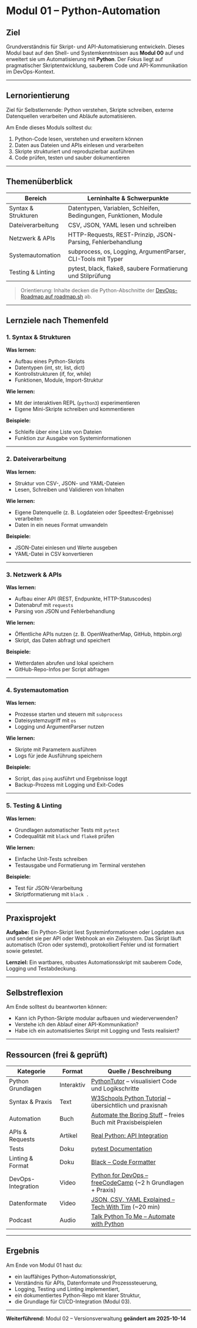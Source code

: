 # Modul 01 – Python-Automation

## Ziel

Grundverständnis für Skript- und API-Automatisierung entwickeln.
Dieses Modul baut auf den Shell- und Systemkenntnissen aus **Modul 00** auf und erweitert sie um Automatisierung mit **Python**.
Der Fokus liegt auf pragmatischer Skriptentwicklung, sauberem Code und API-Kommunikation im DevOps-Kontext.

---

## Lernorientierung

Ziel für Selbstlernende:
Python verstehen, Skripte schreiben, externe Datenquellen verarbeiten und Abläufe automatisieren.

Am Ende dieses Moduls solltest du:

1. Python-Code lesen, verstehen und erweitern können
2. Daten aus Dateien und APIs einlesen und verarbeiten
3. Skripte strukturiert und reproduzierbar ausführen
4. Code prüfen, testen und sauber dokumentieren

---

## Themenüberblick

| Bereich             | Lerninhalte & Schwerpunkte                                                        |
| ------------------- | --------------------------------------------------------------------------------- |
| Syntax & Strukturen | Datentypen, Variablen, Schleifen, Bedingungen, Funktionen, Module                 |
| Dateiverarbeitung   | CSV, JSON, YAML lesen und schreiben                                               |
| Netzwerk & APIs     | HTTP-Requests, REST-Prinzip, JSON-Parsing, Fehlerbehandlung                       |
| Systemautomation    | subprocess, os, Logging, ArgumentParser, CLI-Tools mit Typer                      |
| Testing & Linting   | pytest, black, flake8, saubere Formatierung und Stilprüfung                       |

> Orientierung: Inhalte decken die Python-Abschnitte der [DevOps-Roadmap auf roadmap.sh](https://roadmap.sh/devops) ab.

---

## Lernziele nach Themenfeld

### 1. Syntax & Strukturen

**Was lernen:**

- Aufbau eines Python-Skripts
- Datentypen (int, str, list, dict)
- Kontrollstrukturen (if, for, while)
- Funktionen, Module, Import-Struktur

**Wie lernen:**

- Mit der interaktiven REPL (`python3`) experimentieren
- Eigene Mini-Skripte schreiben und kommentieren

**Beispiele:**

- Schleife über eine Liste von Dateien
- Funktion zur Ausgabe von Systeminformationen

---

### 2. Dateiverarbeitung

**Was lernen:**

- Struktur von CSV-, JSON- und YAML-Dateien
- Lesen, Schreiben und Validieren von Inhalten

**Wie lernen:**

- Eigene Datenquelle (z. B. Logdateien oder Speedtest-Ergebnisse) verarbeiten
- Daten in ein neues Format umwandeln

**Beispiele:**

- JSON-Datei einlesen und Werte ausgeben
- YAML-Datei in CSV konvertieren

---

### 3. Netzwerk & APIs

**Was lernen:**

- Aufbau einer API (REST, Endpunkte, HTTP-Statuscodes)
- Datenabruf mit `requests`
- Parsing von JSON und Fehlerbehandlung

**Wie lernen:**

- Öffentliche APIs nutzen (z. B. OpenWeatherMap, GitHub, httpbin.org)
- Skript, das Daten abfragt und speichert

**Beispiele:**

- Wetterdaten abrufen und lokal speichern
- GitHub-Repo-Infos per Script abfragen

---

### 4. Systemautomation

**Was lernen:**

- Prozesse starten und steuern mit `subprocess`
- Dateisystemzugriff mit `os`
- Logging und ArgumentParser nutzen

**Wie lernen:**

- Skripte mit Parametern ausführen
- Logs für jede Ausführung speichern

**Beispiele:**

- Script, das `ping` ausführt und Ergebnisse loggt
- Backup-Prozess mit Logging und Exit-Codes

---

### 5. Testing & Linting

**Was lernen:**

- Grundlagen automatischer Tests mit `pytest`
- Codequalität mit `black` und `flake8` prüfen

**Wie lernen:**

- Einfache Unit-Tests schreiben
- Testausgabe und Formatierung im Terminal verstehen

**Beispiele:**

- Test für JSON-Verarbeitung
- Skriptformatierung mit `black .`

---

## Praxisprojekt

**Aufgabe:**
Ein Python-Skript liest Systeminformationen oder Logdaten aus und sendet sie per API oder Webhook an ein Zielsystem.
Das Skript läuft automatisch (Cron oder systemd), protokolliert Fehler und ist formatiert sowie getestet.

**Lernziel:**
Ein wartbares, robustes Automationsskript mit sauberem Code, Logging und Testabdeckung.

---

## Selbstreflexion

Am Ende solltest du beantworten können:

- Kann ich Python-Skripte modular aufbauen und wiederverwenden?
- Verstehe ich den Ablauf einer API-Kommunikation?
- Habe ich ein automatisiertes Skript mit Logging und Tests realisiert?

---

## Ressourcen (frei & geprüft)

| Kategorie | Format | Quelle / Beschreibung |
| ---------- | ------- | --------------------- |
| Python Grundlagen | Interaktiv | [PythonTutor](https://pythontutor.com) – visualisiert Code und Logikschritte |
| Syntax & Praxis | Text | [W3Schools Python Tutorial](https://www.w3schools.com/python/) – übersichtlich und praxisnah |
| Automation | Buch | [Automate the Boring Stuff](https://automatetheboringstuff.com) – freies Buch mit Praxisbeispielen |
| APIs & Requests | Artikel | [Real Python: API Integration](https://realpython.com/api-integration-in-python/) |
| Tests | Doku | [pytest Documentation](https://docs.pytest.org) |
| Linting & Format | Doku | [Black – Code Formatter](https://black.readthedocs.io) |
| DevOps-Integration | Video | [Python for DevOps – freeCodeCamp](https://www.youtube.com/watch?v=9s0ANx6Dwjc) (~2 h Grundlagen + Praxis) |
| Datenformate | Video | [JSON, CSV, YAML Explained – Tech With Tim](https://www.youtube.com/watch?v=9N6a-VLBa2I) (~20 min) |
| Podcast | Audio | [Talk Python To Me – Automate with Python](https://talkpython.fm/episodes/show/380) |

---

## Ergebnis

Am Ende von Modul 01 hast du:

- ein lauffähiges Python-Automationsskript,
- Verständnis für APIs, Datenformate und Prozesssteuerung,
- Logging, Testing und Linting implementiert,
- ein dokumentiertes Python-Repo mit klarer Struktur,
- die Grundlage für CI/CD-Integration (Modul 03).

---

**Weiterführend:** Modul 02 – Versionsverwaltung
**geändert am 2025-10-14**
